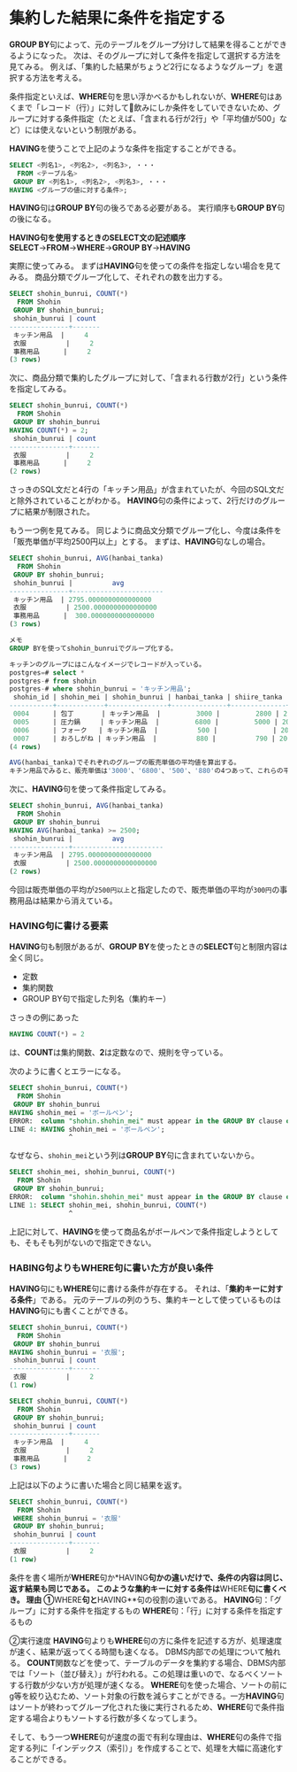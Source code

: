 # 集約した結果に条件を指定する
**GROUP BY**句によって、元のテーブルをグループ分けして結果を得ることができるようになった。
次は、そのグループに対して条件を指定して選択する方法を見てみる。
例えば、「集約した結果がちょうど2行になるようなグループ」を選択する方法を考える。

条件指定といえば、**WHERE**句を思い浮かべるかもしれないが、**WHERE**句はあくまで「レコード（行）」に対して飲みにしか条件をしていできないため、グループに対する条件指定（たとえば、「含まれる行が2行」や「平均値が500」など）には使えないという制限がある。

**HAVING**を使うことで上記のような条件を指定することができる。
```sql
SELECT <列名1>, <列名2>, <列名3>, ・・・
  FROM <テーブル名>
 GROUP BY <列名1>, <列名2>, <列名3>, ・・・
HAVING <グループの値に対する条件>;
```
**HAVING**句は**GROUP BY**句の後ろである必要がある。
実行順序も**GROUP BY**句の後になる。

**HAVING句を使用するときのSELECT文の記述順序**
**SELECT**→**FROM**→**WHERE**→**GROUP BY**→**HAVING**

実際に使ってみる。
まずは**HAVING**句を使っての条件を指定しない場合を見てみる。
商品分類でグループ化して、それぞれの数を出力する。
```sql
SELECT shohin_bunrui, COUNT(*)
  FROM Shohin
 GROUP BY shohin_bunrui;
 shohin_bunrui | count 
---------------+-------
 キッチン用品  |     4
 衣服          |     2
 事務用品      |     2
(3 rows)
```
次に、商品分類で集約したグループに対して、「含まれる行数が2行」という条件を指定してみる。
```sql
SELECT shohin_bunrui, COUNT(*)
  FROM Shohin
 GROUP BY shohin_bunrui
HAVING COUNT(*) = 2;
 shohin_bunrui | count 
---------------+-------
 衣服          |     2
 事務用品      |     2
(2 rows)
```
さっきのSQL文だと4行の「キッチン用品」が含まれていたが、今回のSQL文だと除外されていることがわかる。
**HAVING**句の条件によって、2行だけのグループに結果が制限された。

もう一つ例を見てみる。
同じように商品文分類でグループ化し、今度は条件を「販売単価が平均2500円以上」とする。
まずは、**HAVING**句なしの場合。
```sql
SELECT shohin_bunrui, AVG(hanbai_tanka)
  FROM Shohin
 GROUP BY shohin_bunrui;
 shohin_bunrui |          avg          
---------------+-----------------------
 キッチン用品  | 2795.0000000000000000
 衣服          | 2500.0000000000000000
 事務用品      |  300.0000000000000000
(3 rows)
```
```sql
メモ
GROUP BYを使ってshohin_bunruiでグループ化する。

キッチンのグループにはこんなイメージでレコードが入っている。
postgres=# select *
postgres-# from shohin
postgres-# where shohin_bunrui = 'キッチン用品';
 shohin_id | shohin_mei | shohin_bunrui | hanbai_tanka | shiire_tanka |  torokubi  
-----------+------------+---------------+--------------+--------------+------------
 0004      | 包丁       | キッチン用品  |         3000 |         2800 | 2009-09-20
 0005      | 圧力鍋     | キッチン用品  |         6800 |         5000 | 2009-01-15
 0006      | フォーク   | キッチン用品  |          500 |              | 2009-09-20
 0007      | おろしがね | キッチン用品  |          880 |          790 | 2008-04-28
(4 rows)

AVG(hanbai_tanka)でそれぞれのグループの販売単価の平均値を算出する。
キチン用品でみると、販売単価は'3000'、'6800'、'500'、'880'の4つあって、これらの平均を求めている。
```

次に、**HAVING**句を使って条件指定してみる。
```sql
SELECT shohin_bunrui, AVG(hanbai_tanka)
  FROM Shohin
 GROUP BY shohin_bunrui
HAVING AVG(hanbai_tanka) >= 2500;
 shohin_bunrui |          avg          
---------------+-----------------------
 キッチン用品  | 2795.0000000000000000
 衣服          | 2500.0000000000000000
(2 rows)
```
今回は販売単価の平均が`2500円以上`と指定したので、販売単価の平均が`300円`の事務用品は結果から消えている。

### HAVING句に書ける要素
**HAVING**句も制限があるが、**GROUP BY**を使ったときの**SELECT**句と制限内容は全く同じ。
- 定数
- 集約関数
- GROUP BY句で指定した列名（集約キー）

さっきの例にあった
```sql
HAVING COUNT(*) = 2
```
は、**COUNT**は集約関数、**2**は定数なので、規則を守っている。

次のように書くとエラーになる。
```sql
SELECT shohin_bunrui, COUNT(*)
  FROM Shohin
 GROUP BY shohin_bunrui
HAVING shohin_mei = 'ボールペン';
ERROR:  column "shohin.shohin_mei" must appear in the GROUP BY clause or be used in an aggregate function
LINE 4: HAVING shohin_mei = 'ボールペン';
               ^
```
なぜなら、`shohin_mei`という列は**GROUP BY**句に含まれていないから。
```sql
SELECT shohin_mei, shohin_bunrui, COUNT(*)
  FROM Shohin
 GROUP BY shohin_bunrui;
ERROR:  column "shohin.shohin_mei" must appear in the GROUP BY clause or be used in an aggregate function
LINE 1: SELECT shohin_mei, shohin_bunrui, COUNT(*)
               ^
```
上記に対して、**HAVING**を使って商品名がボールペンで条件指定しようとしても、そもそも列がないので指定できない。

### HABING句よりもWHERE句に書いた方が良い条件
**HAVING**句にも**WHERE**句に書ける条件が存在する。
それは、「**集約キーに対する条件**」である。
元のテーブルの列のうち、集約キーとして使っているものは**HAVING**句にも書くことができる。
```sql
SELECT shohin_bunrui, COUNT(*)
  FROM Shohin
 GROUP BY shohin_bunrui
HAVING shohin_bunrui = '衣服';
 shohin_bunrui | count 
---------------+-------
 衣服          |     2
(1 row)

SELECT shohin_bunrui, COUNT(*)
  FROM Shohin
 GROUP BY shohin_bunrui;
 shohin_bunrui | count 
---------------+-------
 キッチン用品  |     4
 衣服          |     2
 事務用品      |     2
(3 rows)
```
上記は以下のように書いた場合と同じ結果を返す。
```sql
SELECT shohin_bunrui, COUNT(*)
  FROM Shohin
 WHERE shohin_bunrui = '衣服'
 GROUP BY shohin_bunrui;
 shohin_bunrui | count 
---------------+-------
 衣服          |     2
(1 row)
```
条件を書く場所が**WHERE**句か*HAVING**句かの違いだけで、条件の内容は同じ、返す結果も同じである。
このような集約キーに対する条件は**WHERE**句に書くべき。
理由
①**WHERE**句と**HAVING**句の役割の違いである。
**HAVING**句：「グループ」に対する条件を指定するもの
**WHERE**句：「行」に対する条件を指定するもの

②実行速度
**HAVING**句よりも**WHERE**句の方に条件を記述する方が、処理速度が速く、結果が返ってくる時間も速くなる。
DBMS内部での処理について触れる。
**COUNT**関数などを使って、テーブルのデータを集約する場合、DBMS内部では「ソート（並び替え）」が行われる。この処理は重いので、なるべくソートする行数が少ない方が処理が速くなる。
**WHERE**句を使った場合、ソートの前にg等を絞り込むため、ソート対象の行数を減らすことができる。一方**HAVING**句はソートが終わってグループ化された後に実行されるため、**WHERE**句で条件指定する場合よりもソートする行数が多くなってしまう。

そして、もう一つ**WHERE**句が速度の面で有利な理由は、**WHERE**句の条件で指定する列に「インデックス（索引）」を作成することで、処理を大幅に高速化することができる。
